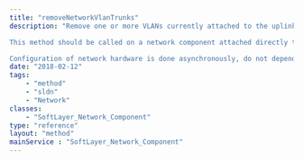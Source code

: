 ```yaml
---
title: "removeNetworkVlanTrunks"
description: "Remove one or more VLANs currently attached to the uplinkComponent of this networkComponent. The VLANs given must be assigned to your account, and on the router the network component is connected to. If any VLANs not currently trunked are given, they will be silently ignored. 

This method should be called on a network component attached directly to customer assigned hardware, though all trunking operations will occur on the uplinkComponent. A current list of VLAN trunks for a network component on a customer server can be found at 'uplinkComponent->networkVlanTrunks'. 

Configuration of network hardware is done asynchronously, do not depend on the return of this call as an indication that the removed VLANs will be inaccessible. "
date: "2018-02-12"
tags:
    - "method"
    - "sldn"
    - "Network"
classes:
    - "SoftLayer_Network_Component"
type: "reference"
layout: "method"
mainService : "SoftLayer_Network_Component"
---
```


